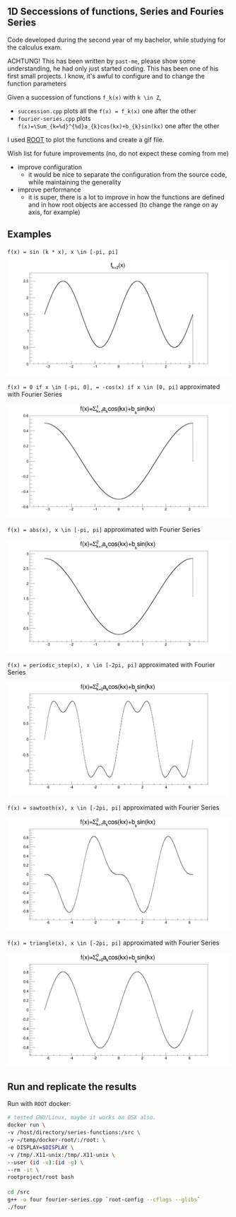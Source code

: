 ## 1D Seccessions of functions, Series and Fouries Series

Code developed during the second year of my bachelor, while studying for the calculus exam. 

ACHTUNG! This has been written by `past-me`, please show some understanding, he had only just started coding. This has been one of his first small projects. I know, it's awful to configure and to change the function parameters

Given a succession of functions `f_k(x)` with `k \in Z`, 

- `succession.cpp` plots all the `f(x) = f_k(x)` one after the other
- `fourier-series.cpp` plots `f(x)=\Sum_{k=%d}^{%d}a_{k}cos(kx)+b_{k}sin(kx)` one after the other

I used [ROOT](https://root.cern) to plot the functions and create a gif file.

Wish list for future improvements (no, do not expect these coming from me)
- improve configuration
  - it would be nice to separate the configuration from the source code, while maintaining the generality
- improve performance
  - it is super, there is a lot to improve in how the functions are defined and in how root objects are accessed (to change the range on ay axis, for example)

## Examples

`f(x) = sin (k * x), x \in [-pi, pi]`

![](archive/succ.gif)

`f(x) = 0 if x \in [-pi, 0], = -cos(x) if x \in [0, pi]` approximated with Fourier Series

![](archive/four.gif)

`f(x) = abs(x), x \in [-pi, pi]` approximated with Fourier Series

![](archive/abs(x).gif)

`f(x) = periodic_step(x), x \in [-2pi, pi]` approximated with Fourier Series

![](archive/four1.gif)

`f(x) = sawtooth(x), x \in [-2pi, pi]` approximated with Fourier Series

![](archive/four2.gif)

`f(x) = triangle(x), x \in [-2pi, pi]` approximated with Fourier Series

![](archive/four3.gif)


## Run and replicate the results

Run with `ROOT` docker:

```bash
# tested GNU/Linux, maybe it works on OSX also.
docker run \
-v /host/directory/series-functions:/src \
-v ~/temp/docker-root/:/root: \
-e DISPLAY=$DISPLAY \
-v /tmp/.X11-unix:/tmp/.X11-unix \
--user (id -u):(id -g) \
--rm -it \
rootproject/root bash

cd /src
g++ -o four fourier-series.cpp `root-config --cflags --glibs`
./four
```
